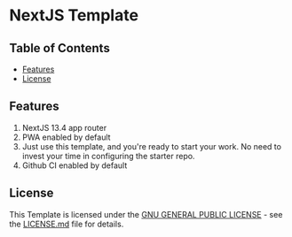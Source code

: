 # NextJS Template
## Table of Contents

- [Features](#features)
- [License](#license)

## Features
1. NextJS 13.4 app router
2. PWA enabled by default
3. Just use this template, and you're ready to start your work. No need to invest your time in configuring the starter repo.
4. Github CI enabled by default

## License

This Template is licensed under the [GNU GENERAL PUBLIC LICENSE]() - see the [LICENSE.md]() file for details.
